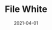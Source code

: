 ---
description: "Pattern%3A%20File%20%7C%20Color%3A%20White%20%7C%20Width%3A%2054%u201D%20%7C%20Content%3A%2070%25%20PVC%2C%2030%25%20Polyurethane%20%7C%20Abrasion%3A%20100%2C000%20Double%20Rubs%20-%20Wyzenbeek%20Method%20%7C%20Repeat%3A%20None%20%7C%20Flammability%3A%20NFPA%20260%20%7C%20Applications%3A%20Contract%20/%20Hospitality%2C%20Residential%20%7C%2035%20Yard%20Minimum%20%7C%20"
tags: 
  - "Lark Fontaine"
  - "File"
  - "Textiles"
image_primary: "img/White_large.jpg"
href: "https://www.larkfontaine.com/collections/textiles/products/file-white"
designer: "Lark Fontaine"
title: "File White"
category: "Textiles"
subtitle: ""
manufacturer: "Lark Fontaine"
slug: "/manufacturers/lark-fontaine/textiles/lark-fontaine-file-white"
date: "2021-04-01"
---